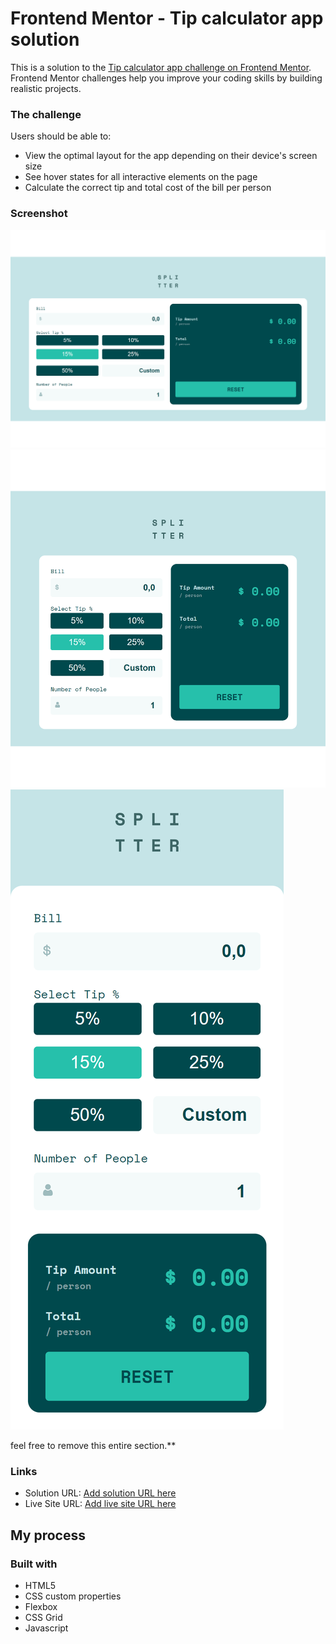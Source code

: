 # Frontend Mentor - Tip calculator app solution

This is a solution to the [Tip calculator app challenge on Frontend Mentor](https://www.frontendmentor.io/challenges/tip-calculator-app-ugJNGbJUX). Frontend Mentor challenges help you improve your coding skills by building realistic projects.


### The challenge

Users should be able to:

- View the optimal layout for the app depending on their device's screen size
- See hover states for all interactive elements on the page
- Calculate the correct tip and total cost of the bill per person

### Screenshot

![](./desktop.png)
![](./tablet.png)
![](./mobile.png)

feel free to remove this entire section.**

### Links

- Solution URL: [Add solution URL here](https://github.com/Stephanie0905/Tip_calculator.git)
- Live Site URL: [Add live site URL here](https://Stephanie0905.github.io/Tip_calculator/)

## My process

### Built with

- HTML5 
- CSS custom properties
- Flexbox
- CSS Grid
- Javascript 
